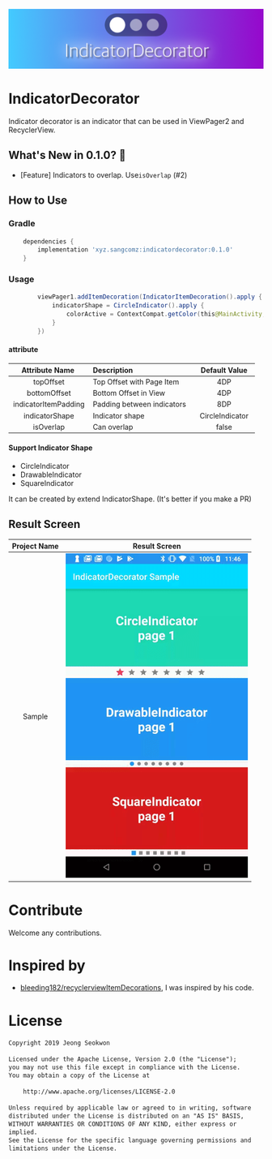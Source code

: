 ![Image](/pic/banner.png)
# IndicatorDecorator
Indicator decorator is an indicator that can be used in ViewPager2 and RecyclerView.

## What's New in 0.1.0? :tada:
- [Feature] Indicators to overlap. Use`isOverlap` (#2)

## How to Use

### Gradle
```groovy
    dependencies {
        implementation 'xyz.sangcomz:indicatordecorator:0.1.0'
    }
```
### Usage
```java
        viewPager1.addItemDecoration(IndicatorItemDecoration().apply {
            indicatorShape = CircleIndicator().apply {
                colorActive = ContextCompat.getColor(this@MainActivity, R.color.colorPrimaryDark)
            }
        })
```

#### attribute

|      Attribute Name        | Description                               |    Default Value    |
|:--------------------------:|-------------------------------------------|:-------------------:|
|          topOffset         | Top Offset with Page Item                 |         4DP         |
|         bottomOffset       | Bottom Offset in View                     |         4DP         |
|     indicatorItemPadding   | Padding between indicators                |         8DP         |
|        indicatorShape      | Indicator shape                           |    CircleIndicator  |
|          isOverlap         | Can overlap                               |        false        |

#### Support Indicator Shape

- CircleIndicator
- DrawableIndicator
- SquareIndicator

It can be created by extend IndicatorShape. (It's better if you make a PR)

## Result Screen

| Project Name | Result Screen   |
|:---------:|---|
| Sample  |  <img src="/pic/sample.gif"> |

# Contribute
Welcome any contributions.

# Inspired by
 * [bleeding182/recyclerviewItemDecorations](https://github.com/bleeding182/recyclerviewItemDecorations), I was inspired by his code.

# License

    Copyright 2019 Jeong Seokwon

    Licensed under the Apache License, Version 2.0 (the "License");
    you may not use this file except in compliance with the License.
    You may obtain a copy of the License at

        http://www.apache.org/licenses/LICENSE-2.0

    Unless required by applicable law or agreed to in writing, software
    distributed under the License is distributed on an "AS IS" BASIS,
    WITHOUT WARRANTIES OR CONDITIONS OF ANY KIND, either express or implied.
    See the License for the specific language governing permissions and
    limitations under the License.
